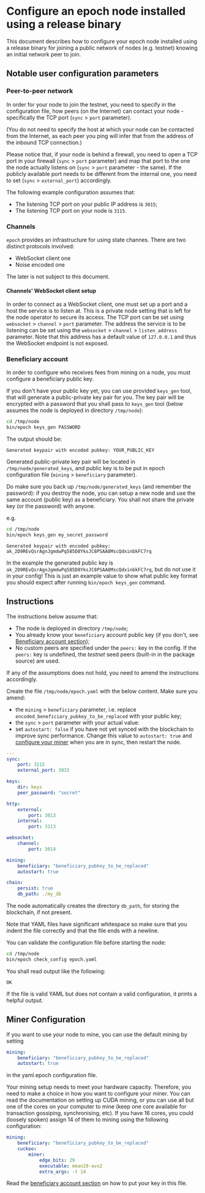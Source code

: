 # Configure an epoch node installed using a release binary

This document describes how to configure your epoch node installed using a release binary for joining a public network of nodes (e.g. testnet) knowing an initial network peer to join.

## Notable user configuration parameters

### Peer-to-peer network

In order for your node to join the testnet, you need to specify in the configuration file, how peers (on the Internet) can contact your node - specifically the TCP port (`sync` > `port` parameter).

(You do not need to specify the host at which your node can be contacted from the Internet, as each peer you ping will infer that from the address of the inbound TCP connection.)

Please notice that, if your node is behind a firewall, you need to open a TCP port in your firewall (`sync` > `port` parameter) and map that port to the one the node actually listens on (`sync` > `port` parameter - the same). If the publicly available port needs to be different from the internal one, you need to set (`sync` > `external_port`) accordingly.

The following example configuration assumes that:
* The listening TCP port on your public IP address is `3015`;
* The listening TCP port on your node is `3115`.

### Channels

`epoch` provides an infrastructure for using state channes. There are two
distinct protocols involved:
* WebSocket client one
* Noise encoded one

The later is not subject to this document.

#### Channels' WebSocket client setup

In order to connect as a WebSocket client, one must set up a port and a host
the service is to listen at. This is a private node setting that is left for
the node operator to secure its access. The TCP port can be set using
`websocket` > `channel` > `port` parameter. The address the service is to be
listening can be set using the `websocket` > `channel` > `listen_address`
parameter. Note that this address has a default value of `127.0.0.1` and thus
the WebSocket endpoint is not exposed.

### Beneficiary account

In order to configure who receives fees from mining on a node, you must configure a beneficiary public key.

If you don't have your public key yet, you can use provided `keys_gen` tool, that will generate a public-private key pair for you.
The key pair will be encrypted with a password that you shall pass to `keys_gen` tool (below assumes the node is deployed in directory `/tmp/node`):


```bash
cd /tmp/node
bin/epoch keys_gen PASSWORD
```
The output should be:
```
Generated keypair with encoded pubkey: YOUR_PUBLIC_KEY
```

Generated public-private key pair will be located in `/tmp/node/generated_keys`, and public key is to be put in epoch configuration file (`mining` > `beneficiary` parameter).

Do make sure you back up `/tmp/node/generated_keys` (and remember the password): if you destroy the node, you can setup a new node and use the same account (public key) as a beneficiary.
You shall not share the private key (or the password) with anyone.

e.g.

```bash
cd /tmp/node
bin/epoch keys_gen my_secret_password
```
```
Generated keypair with encoded pubkey: ak_2D9REvQsrAgnJgmdwPq585D8YksJC8PSAA8MscQdxinbkFC7rq
```

In the example the generated public key is `ak_2D9REvQsrAgnJgmdwPq585D8YksJC8PSAA8MscQdxinbkFC7rq`, but do not use it in your config!
This is just an example value to show what public key format you should expect after running `bin/epoch keys_gen` command.

## Instructions

The instructions below assume that:
* The node is deployed in directory `/tmp/node`;
* You already know your `beneficiary` account public key (if you don't, see [Beneficiary account section](#beneficiary-account));
* No custom peers are specified under the `peers:` key in the config. If the `peers:` key is undefined, the *testnet* seed peers (built-in in the package source) are used.

If any of the assumptions does not hold, you need to amend the instructions accordingly.

Create the file `/tmp/node/epoch.yaml` with the below content.
Make sure you amend:
* the `mining` > `beneficiary` parameter, i.e. replace `encoded_beneficiary_pubkey_to_be_replaced` with your public key;
* the `sync` > `port` parameter with your actual value:
* set `autostart: false` if you have not yet synced with the blockchain to improve sync performance. Change this value to `autostart: true` and [configure your miner](#Miner-Configuration) when you are in sync, then restart the node.

```yaml
---
sync:
    port: 3115
    external_port: 3015

keys:
    dir: keys
    peer_password: "secret"

http:
    external:
        port: 3013
    internal:
        port: 3113

websocket:
    channel:
        port: 3014

mining:
    beneficiary: "beneficiary_pubkey_to_be_replaced"
    autostart: true

chain:
    persist: true
    db_path: ./my_db
```

The node automatically creates the directory `db_path`, for storing the blockchain, if not present.

Note that YAML files have significant whitespace so make sure that you indent the file correctly and that the file ends with a newline.

You can validate the configuration file before starting the node:
```bash
cd /tmp/node
bin/epoch check_config epoch.yaml
```
You shall read output like the following:
```
OK
```
If the file is valid YAML but does not contain a valid configuration, it prints a helpful output.

## Miner Configuration

If you want to use your node to mine, you can use the default mining by setting
```yaml
mining:
    beneficiary: "beneficiary_pubkey_to_be_replaced"
    autostart: true
```
in the yaml.epoch configuration file.

Your mining setup needs to meet your hardware capacity. Therefore, you need to make a choice in how you want to configure your miner. You can read the documentation on setting up CUDA mining, or you can use all but one of the cores on your computer to mine (keep one core available for transaction gossiping, synchronising, etc).
If you have 16 cores, you could (loosely spoken) assign 14 of them to mining using the following configuration:
```yaml
mining:
    beneficiary: "beneficiary_pubkey_to_be_replaced"
    cuckoo:
        miner:
            edge_bits: 29
            executable: mean29-avx2
            extra_args: -t 14
```
Read the [beneficiary account section](#beneficiary-account) on how to put your key in this file.
